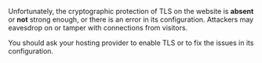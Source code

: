 
Unfortunately, the cryptographic protection of TLS on the website is
<strong>absent</strong> or <strong>not</strong> strong enough, or there is an
error in its configuration. Attackers may eavesdrop on or tamper with
connections from visitors.

You should ask your hosting provider to enable TLS or to fix the issues in its
configuration.
